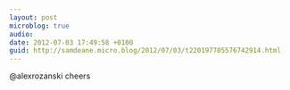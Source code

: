 ```yaml
---
layout: post
microblog: true
audio: 
date: 2012-07-03 17:49:58 +0100
guid: http://samdeane.micro.blog/2012/07/03/t220197705576742914.html
---
```

@alexrozanski cheers
